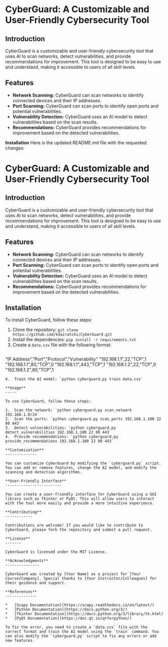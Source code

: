 **CyberGuard: A Customizable and User-Friendly Cybersecurity Tool**
===========================================================

**Introduction**
---------------

CyberGuard is a customizable and user-friendly cybersecurity tool that uses AI to scan networks, detect vulnerabilities, and provide recommendations for improvement. This tool is designed to be easy to use and understand, making it accessible to users of all skill levels.

**Features**
------------

*   **Network Scanning:** CyberGuard can scan networks to identify connected devices and their IP addresses.
*   **Port Scanning:** CyberGuard can scan ports to identify open ports and potential vulnerabilities.
*   **Vulnerability Detection:** CyberGuard uses an AI model to detect vulnerabilities based on the scan results.
*   **Recommendations:** CyberGuard provides recommendations for improvement based on the detected vulnerabilities.

**Installation**
Here is the updated README.md file with the requested changes:

**CyberGuard: A Customizable and User-Friendly Cybersecurity Tool**
===========================================================

**Introduction**
---------------

CyberGuard is a customizable and user-friendly cybersecurity tool that uses AI to scan networks, detect vulnerabilities, and provide recommendations for improvement. This tool is designed to be easy to use and understand, making it accessible to users of all skill levels.

**Features**
------------

*   **Network Scanning:** CyberGuard can scan networks to identify connected devices and their IP addresses.
*   **Port Scanning:** CyberGuard can scan ports to identify open ports and potential vulnerabilities.
*   **Vulnerability Detection:** CyberGuard uses an AI model to detect vulnerabilities based on the scan results.
*   **Recommendations:** CyberGuard provides recommendations for improvement based on the detected vulnerabilities.

**Installation**
---------------

To install CyberGuard, follow these steps:

1.  Clone the repository: `git clone https://github.com/kdairatchi/CyberGuard.git`
2.  Install the dependencies: `pip install -r requirements.txt`
3.  Create a `data.csv` file with the following format:
    ```
"IP Address","Port","Protocol","Vulnerability"
"192.168.1.1",22,"TCP",1
"192.168.1.1",80,"TCP",0
"192.168.1.1",443,"TCP",1
"192.168.1.2",22,"TCP",0
"192.168.1.2",80,"TCP",1
```
4.  Train the AI model: `python cyberguard.py train data.csv`

**Usage**
-----

To use CyberGuard, follow these steps:

1.  Scan the network: `python cyberguard.py scan_network 192.168.1.0/24`
2.  Scan the ports: `python cyberguard.py scan_ports 192.168.1.100 22 80 443`
3.  Detect vulnerabilities: `python cyberguard.py detect_vulnerabilities 192.168.1.100 22 80 443`
4.  Provide recommendations: `python cyberguard.py provide_recommendations 192.168.1.100 22 80 443`

**Customization**
--------------

You can customize CyberGuard by modifying the `cyberguard.py` script. You can add or remove features, change the AI model, and modify the scanning and detection algorithms.

**User-Friendly Interface**
-------------------------

You can create a user-friendly interface for CyberGuard using a GUI library such as Tkinter or PyQt. This will allow users to interact with the tool more easily and provide a more intuitive experience.

**Contributing**
------------

Contributions are welcome! If you would like to contribute to CyberGuard, please fork the repository and submit a pull request.

**License**
-------

CyberGuard is licensed under the MIT License.

**Acknowledgments**
---------------

CyberGuard was created by [Your Name] as a project for [Your Course/Company]. Special thanks to [Your Instructor/Colleagues] for their guidance and support.

**References**
--------------

*   [Scapy Documentation](https://scapy.readthedocs.io/en/latest/)
*   [Python Documentation](https://docs.python.org/3/)
*   [Tkinter Documentation](https://docs.python.org/3/library/tk.html)
*   [PyQt Documentation](https://doc.qt.io/qtforpython/)

To fix the error, you need to create a `data.csv` file with the correct format and train the AI model using the `train` command. You can also modify the `cyberguard.py` script to fix any errors or add new features.